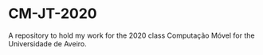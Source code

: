# CM-JT-2020
A repository to hold my work for the 2020 class Computação Móvel for the Universidade de Aveiro.
